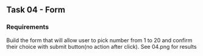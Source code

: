 ## Task 04 - Form

### Requirements
Build the form that will allow user to pick number from 1 to 20 and confirm their choice with submit button(no action after click). See 04.png for results